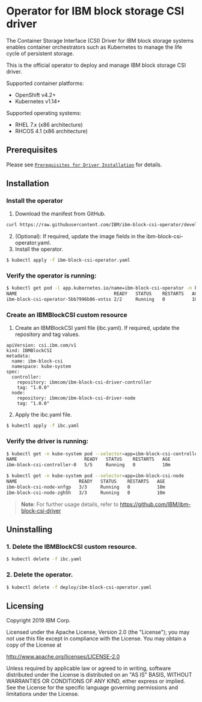 # Operator for IBM block storage CSI driver
The Container Storage Interface (CSI) Driver for IBM block storage systems enables container orchestrators such as Kubernetes to manage the life cycle of persistent storage.

This is the official operator to deploy and manage IBM block storage CSI driver.

Supported container platforms:
  - OpenShift v4.2+
  - Kubernetes v1.14+

Supported operating systems:
  - RHEL 7.x (x86 architecture)
  - RHCOS 4.1 (x86 architecture)

## Prerequisites
Please see [`Prerequisites for Driver Installation`](https://github.com/IBM/ibm-block-csi-driver#prerequisites-for-driver-installation) for details.

## Installation

### Install the operator
1. Download the manifest from GitHub.
```bash
curl https://raw.githubusercontent.com/IBM/ibm-block-csi-operator/develop/deploy/installer/generated/ibm-block-csi-operator.yaml > ibm-block-csi-operator.yaml
```
2. (Optional): If required, update the image fields in the ibm-block-csi-operator.yaml.
3. Install the operator.

<!-- $ kubectl apply -f csi_driver.yaml  (download and install csi_driver.yaml only if you are using Kubernetes v.1.14+) -->
```bash
$ kubectl apply -f ibm-block-csi-operator.yaml
```

### Verify the operator is running:

```bash
$ kubectl get pod -l app.kubernetes.io/name=ibm-block-csi-operator -n kube-system
NAME                                    READY   STATUS    RESTARTS   AGE
ibm-block-csi-operator-5bb7996b86-xntss 2/2     Running   0          10m
```

### Create an IBMBlockCSI custom resource
1. Create an IBMBlockCSI yaml file (ibc.yaml). If required, update the repository and tag values.
```
apiVersion: csi.ibm.com/v1
kind: IBMBlockCSI
metadata:
  name: ibm-block-csi
  namespace: kube-system
spec:
  controller:
    repository: ibmcom/ibm-block-csi-driver-controller
    tag: "1.0.0"
  node:
    repository: ibmcom/ibm-block-csi-driver-node
    tag: "1.0.0"
```

2. Apply the ibc.yaml file.

```bash
$ kubectl apply -f ibc.yaml
```

### Verify the driver is running:

```bash
$ kubectl get -n kube-system pod --selector=app=ibm-block-csi-controller
NAME                         READY   STATUS    RESTARTS   AGE
ibm-block-csi-controller-0   5/5     Running   0          10m

$ kubectl get -n kube-system pod --selector=app=ibm-block-csi-node
NAME                       READY   STATUS    RESTARTS   AGE
ibm-block-csi-node-xnfgp   3/3     Running   0          10m
ibm-block-csi-node-zgh5h   3/3     Running   0          10m

```

> **Note**: For further usage details, refer to https://github.com/IBM/ibm-block-csi-driver

## Uninstalling

### 1. Delete the IBMBlockCSI custom resource.
```bash
$ kubectl delete -f ibc.yaml
```

### 2. Delete the operator.
<!-- $ kubectl delete CSIDriver ibm-block-csi-driver -->
```bash
$ kubectl delete -f deploy/ibm-block-csi-operator.yaml
```

## Licensing

Copyright 2019 IBM Corp.

Licensed under the Apache License, Version 2.0 (the "License");
you may not use this file except in compliance with the License.
You may obtain a copy of the License at

http://www.apache.org/licenses/LICENSE-2.0

Unless required by applicable law or agreed to in writing, software
distributed under the License is distributed on an "AS IS" BASIS,
WITHOUT WARRANTIES OR CONDITIONS OF ANY KIND, either express or implied.
See the License for the specific language governing permissions and
limitations under the License.

